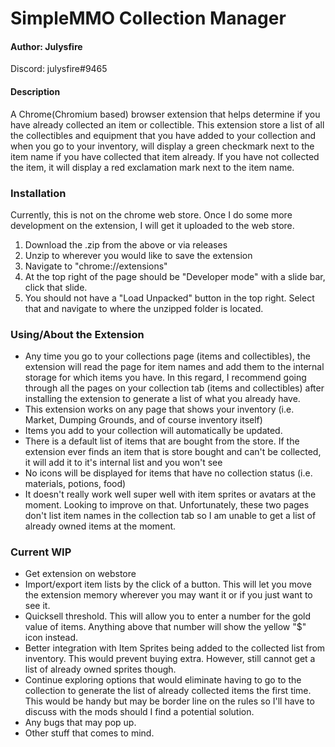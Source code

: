 # SimpleMMO Collection Manager

#### Author: Julysfire
Discord: julysfire#9465

#### Description
A Chrome(Chromium based) browser extension that helps determine if you have already collected an item or collectible.  This extension store a list of all the collectibles and equipment that you have added to your collection and when you go to your inventory, will display a green checkmark next to the item name if you have collected that item already.  If you have not collected the item, it will display a red exclamation mark next to the item name.

### Installation
Currently, this is not on the chrome web store.  Once I do some more development on the extension, I will get it uploaded to the web store.

1. Download the .zip from the above or via releases
2. Unzip to wherever you would like to save the extension
3. Navigate to "chrome://extensions"
4. At the top right of the page should  be "Developer mode" with a slide bar, click that slide.
5. You should not have a "Load Unpacked" button in the top right.  Select that and navigate to where the unzipped folder is located.

### Using/About the Extension
- Any time you go to your collections page (items and collectibles), the extension will read the page for item names and add them to the internal storage for which items you have.  In this regard, I recommend going through all the pages on your collection tab (items and collectibles) after installing the extension to generate a list of what you already have.
- This extension works on any page that shows your inventory (i.e.  Market, Dumping Grounds, and of course inventory itself)
- Items you add to your collection will automatically be updated.
- There is a default list of items that are bought from the store.  If the extension ever finds an item that is store bought and can't be collected, it will add it to it's internal list and you won't see
- No icons will be displayed for items that have no collection status (i.e. materials, potions, food)
- It doesn't really work well super well with item sprites or avatars at the moment.  Looking to improve on that.  Unfortunately, these two pages don't list item names in the collection tab so I am unable to get a list of already owned items at the moment.

### Current WIP

- Get extension on webstore
- Import/export item lists by the click of a button.  This will let you move the extension memory wherever you may want it or if you just want to see it.
- Quicksell threshold.  This will allow you to enter a number for the gold value of items.  Anything above that number will show the yellow "$" icon instead.
- Better integration with Item Sprites being added to the collected list from inventory.  This would prevent buying extra.  However, still cannot get a list of already owned sprites though.
- Continue exploring options that would eliminate having to go to the collection to generate the list of already collected items the first time.  This would be handy but may be border line on the rules so I'll have to discuss with the mods should I find a potential solution.
- Any bugs that may pop up.
- Other stuff that comes to mind.
